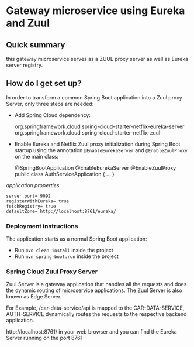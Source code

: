 # Gateway microservice using Eureka and Zuul #

## Quick summary ##

this gateway microservice serves as a ZUUL proxy server as well as Eureka server registry.


## How do I get set up? ##

In order to transform a common Spring Boot application into a Zuul proxy Server, only three steps are needed:

* Add Spring Cloud dependency:

    <dependency>
		<groupId>org.springframework.cloud</groupId>
		<artifactId>spring-cloud-starter-netflix-eureka-server</artifactId>
	</dependency>
    
    <dependency>
		<groupId>org.springframework.cloud</groupId>
		<artifactId>spring-cloud-starter-netflix-zuul</artifactId>
	</dependency>

* Enable Eureka and Netflix Zuul proxy initialization during Spring Boot startup using the annotation `@EnableEurekaServer` and `@EnableZuulProxy` on the main class:

    @SpringBootApplication
    @EnableEurekaServer
    @EnableZuulProxy
    public class AuthServiceApplication {
    ...
    }


*application.properties*

    server.port= 9092
    registerWithEureka= true
    fetchRegistry= true
    defaultZone= http://localhost:8761/eureka/      


### Deployment instructions ###

The application starts as a normal Spring Boot application:

* Run `mvn clean install` inside the project
* Run `mvn spring-boot:run` inside the project

### Spring Cloud Zuul Proxy Server ###

Zuul Server is a gateway application that handles all the requests and does the dynamic routing of microservice applications. The Zuul Server is also known as Edge Server.

For Example, /car-data-service/api is mapped to the CAR-DATA-SERVICE, AUTH-SERVICE dynamically routes the requests to the respective backend application.

http://localhost:8761/ in your web browser and you can find the Eureka Server running on the port 8761

